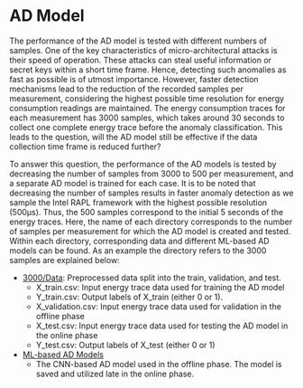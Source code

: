 # AD Model
The performance of the AD model is tested with different numbers of samples. One of the key characteristics of micro-architectural attacks is their speed
of operation. These attacks can steal useful information or secret keys within a short time frame. Hence, detecting such anomalies
as fast as possible is of utmost importance. However, faster detection mechanisms lead to the reduction of the recorded samples per measurement, considering the highest possible time
resolution for energy consumption readings are maintained. The energy consumption traces for each measurement has 3000 samples, which takes around 30 seconds to collect one complete energy trace before the anomaly classification. This leads to the question, will the AD model still be effective if the data collection time frame is reduced further?

To answer this question, the performance of the AD models is tested by decreasing the number of samples from 3000 to 500 per measurement, and a separate AD model is trained for each case. It is to be noted that decreasing the number of samples results in faster anomaly detection as we sample the Intel RAPL framework with the highest possible resolution (500μs). Thus, the 500 samples correspond to the initial 5 seconds of the energy traces. Here, the name of each directory corresponds to the number of samples per measurement for which the AD model is created and tested. Within each directory, corresponding data and different ML-based AD models can be found. As an example the directory refers to the 3000 samples are explained below:

- [3000/Data](https://github.com/Diptakuet/MAD-EN-Microarchitectural-Attack-Detection/tree/main/AD_Model/3000/Data): Preprocessed data split into the train, validation, and test.
  * X_train.csv: Input energy trace data used for training the AD model
  * Y_train.csv: Output labels of X_train (either 0 or 1).
  * X_validation.csv: Input energy trace data used for validation in the offline phase
  * X_test.csv: Input energy trace data used for testing the AD model in the online phase
  * Y_test.csv: Output labels of X_test (either 0 or 1)
- [ML-based AD Models](https://github.com/Diptakuet/MAD-EN-Microarchitectural-Attack-Detection/blob/main/AD_Model/3000/CNN_1D.py)
  * The CNN-based AD model used in the offline phase. The model is saved and utilized late in the online phase.












